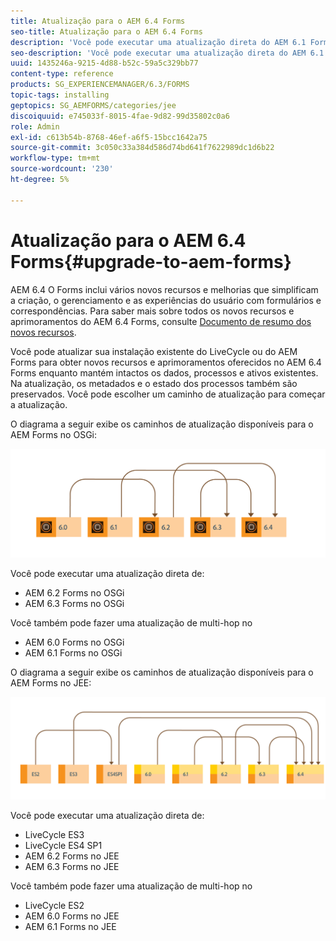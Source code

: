 ```yaml
---
title: Atualização para o AEM 6.4 Forms
seo-title: Atualização para o AEM 6.4 Forms
description: 'Você pode executar uma atualização direta do AEM 6.1 Forms, AEM 6.2 Forms e LiveCycle ES4 SP1 para AEM 6.3 Forms. '
seo-description: 'Você pode executar uma atualização direta do AEM 6.1 Forms, AEM 6.2 Forms e LiveCycle ES4 SP1 para AEM 6.3 Forms. '
uuid: 1435246a-9215-4d88-b52c-59a5c329bb77
content-type: reference
products: SG_EXPERIENCEMANAGER/6.3/FORMS
topic-tags: installing
geptopics: SG_AEMFORMS/categories/jee
discoiquuid: e745033f-8015-4fae-9d82-99d35802c0a6
role: Admin
exl-id: c613b54b-8768-46ef-a6f5-15bcc1642a75
source-git-commit: 3c050c33a384d586d74bd641f7622989dc1d6b22
workflow-type: tm+mt
source-wordcount: '230'
ht-degree: 5%

---
```


# Atualização para o AEM 6.4 Forms{#upgrade-to-aem-forms}

AEM 6.4 O Forms inclui vários novos recursos e melhorias que simplificam a criação, o gerenciamento e as experiências do usuário com formulários e correspondências. Para saber mais sobre todos os novos recursos e aprimoramentos do AEM 6.4 Forms, consulte [Documento de resumo dos novos recursos](/help/forms/using/whats-new.md).

Você pode atualizar sua instalação existente do LiveCycle ou do AEM Forms para obter novos recursos e aprimoramentos oferecidos no AEM 6.4 Forms enquanto mantém intactos os dados, processos e ativos existentes. Na atualização, os metadados e o estado dos processos também são preservados. Você pode escolher um caminho de atualização para começar a atualização.

O diagrama a seguir exibe os caminhos de atualização disponíveis para o AEM Forms no OSGi:

![](do-not-localize/osgi-upgrade.png)

Você pode executar uma atualização direta de:

* AEM 6.2 Forms no OSGi
* AEM 6.3 Forms no OSGi

Você também pode fazer uma atualização de multi-hop no

* AEM 6.0 Forms no OSGi
* AEM 6.1 Forms no OSGi

O diagrama a seguir exibe os caminhos de atualização disponíveis para o AEM Forms no JEE:

![](do-not-localize/jee-upgrade-6-4.png)

Você pode executar uma atualização direta de:

* LiveCycle ES3
* LiveCycle ES4 SP1
* AEM 6.2 Forms no JEE
* AEM 6.3 Forms no JEE

Você também pode fazer uma atualização de multi-hop no

* LiveCycle ES2
* AEM 6.0 Forms no JEE
* AEM 6.1 Forms no JEE
